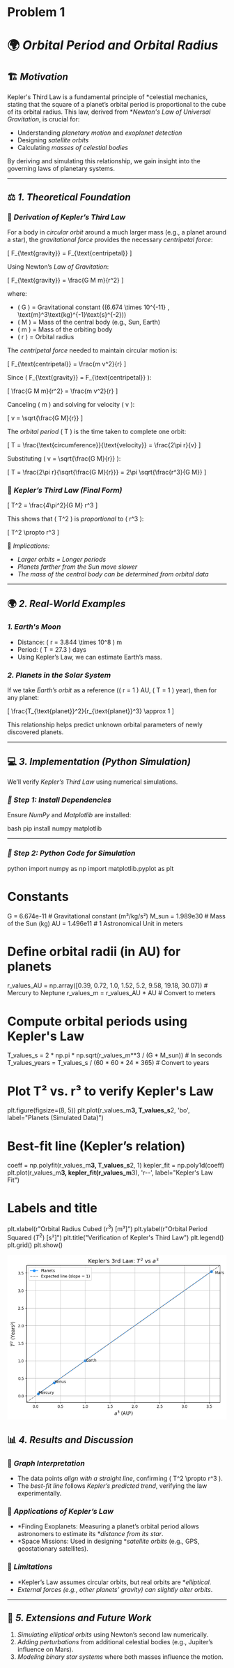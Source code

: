 # Problem 1

# 🌍 *Orbital Period and Orbital Radius*  

## 🏗 *Motivation*  

Kepler's Third Law is a fundamental principle of *celestial mechanics, stating that the square of a planet’s orbital period is proportional to the cube of its orbital radius. This law, derived from **Newton's Law of Universal Gravitation*, is crucial for:  
- Understanding *planetary motion* and *exoplanet detection*  
- Designing *satellite orbits*  
- Calculating *masses of celestial bodies*  

By deriving and simulating this relationship, we gain insight into the governing laws of planetary systems.  

---

## ⚖ *1. Theoretical Foundation*  

### 📜 *Derivation of Kepler’s Third Law*  

For a body in *circular orbit* around a much larger mass (e.g., a planet around a star), the *gravitational force* provides the necessary *centripetal force*:

\[
F_{\text{gravity}} = F_{\text{centripetal}}
\]

Using Newton’s *Law of Gravitation*:

\[
F_{\text{gravity}} = \frac{G M m}{r^2}
\]

where:
- \( G \) = Gravitational constant (\(6.674 \times 10^{-11} \, \text{m}^3\text{kg}^{-1}\text{s}^{-2}\))  
- \( M \) = Mass of the central body (e.g., Sun, Earth)  
- \( m \) = Mass of the orbiting body  
- \( r \) = Orbital radius  

The *centripetal force* needed to maintain circular motion is:

\[
F_{\text{centripetal}} = \frac{m v^2}{r}
\]

Since \( F_{\text{gravity}} = F_{\text{centripetal}} \):

\[
\frac{G M m}{r^2} = \frac{m v^2}{r}
\]

Canceling \( m \) and solving for velocity \( v \):

\[
v = \sqrt{\frac{G M}{r}}
\]

The *orbital period* \( T \) is the time taken to complete one orbit:

\[
T = \frac{\text{circumference}}{\text{velocity}} = \frac{2\pi r}{v}
\]

Substituting \( v = \sqrt{\frac{G M}{r}} \):

\[
T = \frac{2\pi r}{\sqrt{\frac{G M}{r}}} = 2\pi \sqrt{\frac{r^3}{G M}}
\]

### 🔹 *Kepler’s Third Law (Final Form)*  
\[
T^2 = \frac{4\pi^2}{G M} r^3
\]

This shows that \( T^2 \) is *proportional* to \( r^3 \):

\[
T^2 \propto r^3
\]

🔹 *Implications:*  
- *Larger orbits = Longer periods*  
- *Planets farther from the Sun move slower*  
- *The mass of the central body can be determined from orbital data*  

---

## 🌍 *2. Real-World Examples*  

### *1. Earth's Moon*  
- Distance: \( r = 3.844 \times 10^8 \) m  
- Period: \( T = 27.3 \) days  
- Using Kepler’s Law, we can estimate Earth’s mass.  

### *2. Planets in the Solar System*  
If we take *Earth’s orbit* as a reference (\( r = 1 \) AU, \( T = 1 \) year), then for any planet:  

\[
\frac{T_{\text{planet}}^2}{r_{\text{planet}}^3} \approx 1
\]

This relationship helps predict unknown orbital parameters of newly discovered planets.

---

## 💻 *3. Implementation (Python Simulation)*  

We’ll verify *Kepler’s Third Law* using numerical simulations.  

### *📌 Step 1: Install Dependencies*  
Ensure *NumPy* and *Matplotlib* are installed:

bash
pip install numpy matplotlib


---

### *📌 Step 2: Python Code for Simulation*  

python
import numpy as np
import matplotlib.pyplot as plt

# Constants
G = 6.674e-11  # Gravitational constant (m³/kg/s²)
M_sun = 1.989e30  # Mass of the Sun (kg)
AU = 1.496e11  # 1 Astronomical Unit in meters

# Define orbital radii (in AU) for planets
r_values_AU = np.array([0.39, 0.72, 1.0, 1.52, 5.2, 9.58, 19.18, 30.07])  # Mercury to Neptune
r_values_m = r_values_AU * AU  # Convert to meters

# Compute orbital periods using Kepler's Law
T_values_s = 2 * np.pi * np.sqrt(r_values_m**3 / (G * M_sun))  # In seconds
T_values_years = T_values_s / (60 * 60 * 24 * 365)  # Convert to years

# Plot T² vs. r³ to verify Kepler's Law
plt.figure(figsize=(8, 5))
plt.plot(r_values_m**3, T_values_s**2, 'bo', label="Planets (Simulated Data)")

# Best-fit line (Kepler’s relation)
coeff = np.polyfit(r_values_m**3, T_values_s**2, 1)
kepler_fit = np.poly1d(coeff)
plt.plot(r_values_m**3, kepler_fit(r_values_m**3), 'r--', label="Kepler's Law Fit")

# Labels and title
plt.xlabel(r"Orbital Radius Cubed ($r^3$) [m³]")
plt.ylabel(r"Orbital Period Squared ($T^2$) [s²]")
plt.title("Verification of Kepler's Third Law")
plt.legend()
plt.grid()
plt.show()


![alt text](image.png)

## 📊 *4. Results and Discussion*  

### 🔹 *Graph Interpretation*
- The data points *align with a straight line*, confirming \( T^2 \propto r^3 \).  
- The *best-fit line* follows *Kepler’s predicted trend*, verifying the law experimentally.  

### 🔹 *Applications of Kepler’s Law*
- *Finding Exoplanets: Measuring a planet’s orbital period allows astronomers to estimate its **distance from its star*.  
- *Space Missions: Used in designing **satellite orbits* (e.g., GPS, geostationary satellites).  

### 🔹 *Limitations*
- *Kepler’s Law assumes circular orbits, but real orbits are **elliptical*.  
- *External forces (e.g., other planets’ gravity) can slightly alter orbits*.  

---

## 🚀 *5. Extensions and Future Work*  
1. *Simulating elliptical orbits* using Newton’s second law numerically.  
2. *Adding perturbations* from additional celestial bodies (e.g., Jupiter’s influence on Mars).  
3. *Modeling binary star systems* where both masses influence the motion.